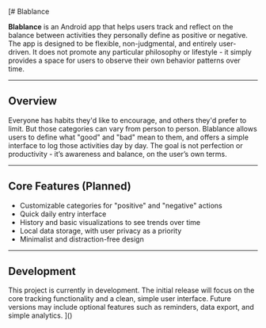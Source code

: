 [# Blablance

**Blablance** is an Android app that helps users track and reflect on the balance between activities
they personally define as positive or negative. The app is designed to be flexible, non-judgmental,
and entirely user-driven. It does not promote any particular philosophy or lifestyle - it simply
provides a space for users to observe their own behavior patterns over time.

---

## Overview

Everyone has habits they'd like to encourage, and others they'd prefer to limit. But those
categories can vary from person to person. Blablance allows users to define what "good" and "bad"
mean to them, and offers a simple interface to log those activities day by day. The goal is not
perfection or productivity - it’s awareness and balance, on the user’s own terms.

---

## Core Features (Planned)

- Customizable categories for "positive" and "negative" actions
- Quick daily entry interface
- History and basic visualizations to see trends over time
- Local data storage, with user privacy as a priority
- Minimalist and distraction-free design

---

## Development

This project is currently in development. The initial release will focus on the core tracking
functionality and a clean, simple user interface. Future versions may include optional features such
as reminders, data export, and simple analytics.
]()